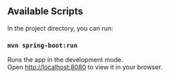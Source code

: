 ## Available Scripts

In the project directory, you can run:

### `mvn spring-boot:run`

Runs the app in the development mode.\
Open [http://localhost:8080](http://localhost:8080) to view it in your browser.